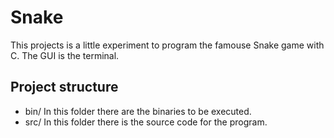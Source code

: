 # Snake

This projects is a little experiment to program the famouse Snake game with C.
The GUI is the terminal.

## Project structure

- bin/
    In this folder there are the binaries to be executed.
- src/
    In this folder there is the source code for the program.
